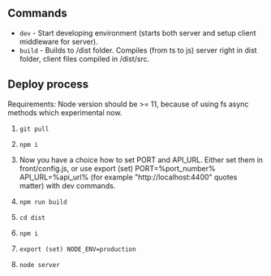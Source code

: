 ## Commands

- `dev` - Start developing environment (starts both server and setup client middleware for server).
- `build` - Builds to /dist folder. Compiles (from ts to js) server right in dist folder, client files compiled in /dist/src.

## Deploy process
  Requirements: Node version should be >= 11, because of using fs async methods which experimental now.

1. `git pull`
2. `npm i`

3. Now you have a choice how to set PORT and API_URL. Either set them in front/config.js, or use export (set) PORT=%port_number% API_URL=%api_url% (for example "http://localhost:4400" quotes matter) with dev commands.

4. `npm run build`
5. `cd dist`
6. `npm i`
7. `export (set) NODE_ENV=production`
8. `node server`
